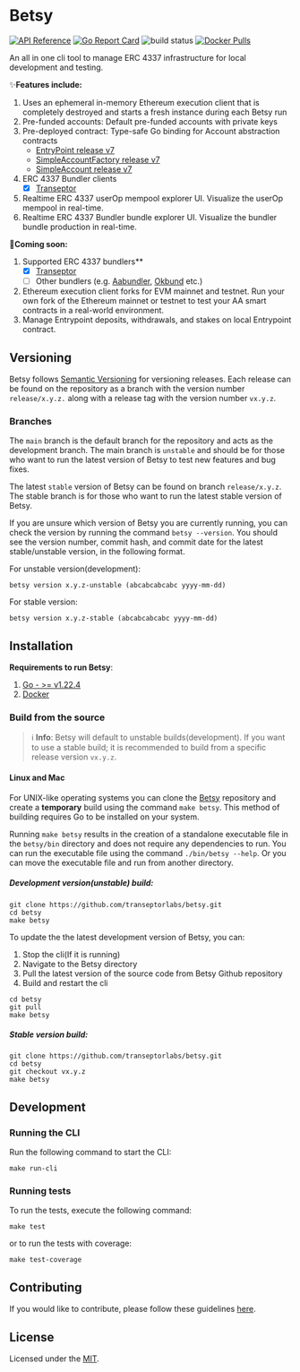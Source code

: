 # Betsy

[![API Reference](
https://pkg.go.dev/badge/github.com/transeptorlabs/betsy
)](https://pkg.go.dev/github.com/transeptorlabs/betsy)
[![Go Report Card](https://goreportcard.com/badge/github.com/transeptorlabs/betsy)](https://goreportcard.com/report/github.com/transeptorlabs/betsy)
![build status](https://github.com/transeptorlabs/betsy/actions/workflows/build.yml/badge.svg?branch=main)
[![Docker Pulls](https://img.shields.io/docker/pulls/transeptorlabs/betsy)](https://img.shields.io/docker/pulls/transeptorlabs/betsy)


An all in one cli tool to manage ERC 4337 infrastructure for local development and testing. 

✨**Features include:**
1. Uses an ephemeral in-memory Ethereum execution client that is completely destroyed and starts a fresh instance during each Betsy run
2. Pre-funded accounts: Default pre-funded accounts with private keys
3. Pre-deployed contract: Type-safe Go binding for Account abstraction contracts
   - [EntryPoint release v7](https://github.com/eth-infinitism/account-abstraction/blob/releases/v0.7/contracts/core/EntryPoint.sol)
   - [SimpleAccountFactory release v7](https://github.com/eth-infinitism/account-abstraction/blob/releases/v0.7/contracts/samples/SimpleAccountFactory.sol)
   - [SimpleAccount release v7](https://github.com/eth-infinitism/account-abstraction/blob/releases/v0.7/contracts/samples/SimpleAccount.sol)
4. ERC 4337 Bundler clients
    -  [x] [Transeptor](https://github.com/transeptorlabs/transeptor-bundler)
5. Realtime ERC 4337 userOp mempool explorer UI. Visualize the userOp mempool in real-time.
6. Realtime ERC 4337 Bundler bundle explorer UI. Visualize the bundler bundle production in real-time.

🚧**Coming soon:**
1. Supported ERC 4337 bundlers**
   - [x] [Transeptor](https://github.com/transeptorlabs/transeptor-bundler)
   - [ ] Other bundlers (e.g. [Aabundler](https://github.com/eth-infinitism/bundler), [Okbund](https://github.com/okx/okbund) etc.)
2. Ethereum execution client forks for EVM mainnet and testnet. Run your own fork of the Ethereum mainnet or testnet to test your AA smart contracts in a real-world environment.
3. Manage Entrypoint deposits, withdrawals, and stakes on local Entrypoint contract.

## Versioning

Betsy follows [Semantic Versioning](https://semver.org/) for versioning releases. Each release can be found on the repository as a branch with the version number `release/x.y.z.` along with a release tag with the version number `vx.y.z`.

### Branches

The `main` branch is the default branch for the repository and acts as the development branch. The main branch is `unstable` and should be for those who want to run the latest version of Betsy to test new features and bug fixes.

The latest `stable` version of Betsy can be found on branch `release/x.y.z`. The stable branch is for those who want to run the latest stable version of Betsy.

If you are unsure which version of Betsy you are currently running, you can check the version by running the command `betsy --version`. You should see the version number, commit hash, and commit date for the latest stable/unstable version, in the following format.

For unstable version(development):
```shell    
betsy version x.y.z-unstable (abcabcabcabc yyyy-mm-dd)
```

For stable version:
```shell
betsy version x.y.z-stable (abcabcabcabc yyyy-mm-dd)
```

## Installation

**Requirements to run Betsy**:
1. [Go - >= v1.22.4](https://go.dev/doc/install)
2. [Docker](https://docs.docker.com/engine/install)

### Build from the source

> ℹ️ **Info**: Betsy will default to unstable builds(development). If you want to use a stable build; it is recommended to build from a specific release version `vx.y.z`.

#### Linux and Mac

For UNIX-like operating systems you can clone the [Betsy](https://github.com/transeptorlabs/betsy) repository and create a **temporary** build using the command `make betsy`. This method of building requires Go to be installed on your system.

Running `make betsy` results in the creation of a standalone executable file in the `betsy/bin` directory and does not require any dependencies to run. You can run the executable file using the command `./bin/betsy --help`. Or you can move the executable file and run from another directory.

##### Development version(unstable) build:
```shell
git clone https://github.com/transeptorlabs/betsy.git
cd betsy
make betsy
```

To update the the latest development version of Betsy, you can:
1. Stop the cli(If it is running)
2. Navigate to the Betsy directory 
3. Pull the latest version of the source code from Betsy Github repository 
4. Build and restart the cli
   
```shell
cd betsy
git pull
make betsy
```

##### Stable version build:
```shell
git clone https://github.com/transeptorlabs/betsy.git
cd betsy
git checkout vx.y.z
make betsy
```

##  Development

### Running the CLI

Run the following command to start the CLI:
```shell
make run-cli
```

### Running tests

To run the tests, execute the following command:
```shell
make test
```

or to run the tests with coverage:
```shell
make test-coverage
```

##  Contributing

If you would like to contribute, please follow these guidelines [here](https://github.com/transeptorlabs/betsy/blob/main/CONTRIBUTING.md).

## License

Licensed under the [MIT](https://github.com/transeptorlabs/betsy/blob/main/LICENSE).
